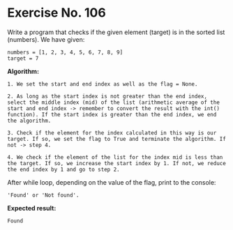 # Exercise No. 106

Write a program that checks if the given element (target) is in the sorted list (numbers). We have given:


    numbers = [1, 2, 3, 4, 5, 6, 7, 8, 9]
    target = 7


**Algorithm:**


    1. We set the start and end index as well as the flag = None.

    2. As long as the start index is not greater than the end index, select the middle index (mid) of the list (arithmetic average of the start and end index -> remember to convert the result with the int() function). If the start index is greater than the end index, we end the algorithm.

    3. Check if the element for the index calculated in this way is our target. If so, we set the flag to True and terminate the algorithm. If not -> step 4.

    4. We check if the element of the list for the index mid is less than the target. If so, we increase the start index by 1. If not, we reduce the end index by 1 and go to step 2.

After while loop, depending on the value of the flag, print to the console:

    'Found' or 'Not found'.


**Expected result:**


    Found
